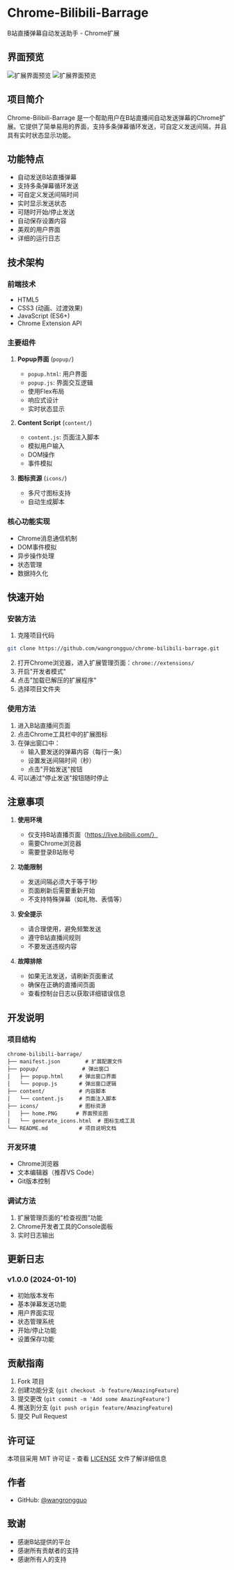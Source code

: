 # Chrome-Bilibili-Barrage

B站直播弹幕自动发送助手 - Chrome扩展

## 界面预览

![扩展界面预览](./icons/home.PNG)
![扩展界面预览](./icons/1742739338901.jpg)

## 项目简介

Chrome-Bilibili-Barrage 是一个帮助用户在B站直播间自动发送弹幕的Chrome扩展。它提供了简单易用的界面，支持多条弹幕循环发送，可自定义发送间隔，并且具有实时状态显示功能。

## 功能特点

- 自动发送B站直播弹幕
- 支持多条弹幕循环发送
- 可自定义发送间隔时间
- 实时显示发送状态
- 可随时开始/停止发送
- 自动保存设置内容
- 美观的用户界面
- 详细的运行日志

## 技术架构

### 前端技术
- HTML5
- CSS3 (动画、过渡效果)
- JavaScript (ES6+)
- Chrome Extension API

### 主要组件
1. **Popup界面** (`popup/`)
   - `popup.html`: 用户界面
   - `popup.js`: 界面交互逻辑
   - 使用Flex布局
   - 响应式设计
   - 实时状态显示

2. **Content Script** (`content/`)
   - `content.js`: 页面注入脚本
   - 模拟用户输入
   - DOM操作
   - 事件模拟

3. **图标资源** (`icons/`)
   - 多尺寸图标支持
   - 自动生成脚本

### 核心功能实现
- Chrome消息通信机制
- DOM事件模拟
- 异步操作处理
- 状态管理
- 数据持久化

## 快速开始

### 安装方法

1. 克隆项目代码
```bash
git clone https://github.com/wangrongguo/chrome-bilibili-barrage.git
```

2. 打开Chrome浏览器，进入扩展管理页面：`chrome://extensions/`
3. 开启"开发者模式"
4. 点击"加载已解压的扩展程序"
5. 选择项目文件夹

### 使用方法

1. 进入B站直播间页面
2. 点击Chrome工具栏中的扩展图标
3. 在弹出窗口中：
   - 输入要发送的弹幕内容（每行一条）
   - 设置发送间隔时间（秒）
   - 点击"开始发送"按钮
4. 可以通过"停止发送"按钮随时停止

## 注意事项

1. **使用环境**
   - 仅支持B站直播页面（https://live.bilibili.com/）
   - 需要Chrome浏览器
   - 需要登录B站账号

2. **功能限制**
   - 发送间隔必须大于等于1秒
   - 页面刷新后需要重新开始
   - 不支持特殊弹幕（如礼物、表情等）

3. **安全提示**
   - 请合理使用，避免频繁发送
   - 遵守B站直播间规则
   - 不要发送违规内容

4. **故障排除**
   - 如果无法发送，请刷新页面重试
   - 确保在正确的直播间页面
   - 查看控制台日志以获取详细错误信息

## 开发说明

### 项目结构
```
chrome-bilibili-barrage/
├── manifest.json        # 扩展配置文件
├── popup/              # 弹出窗口
│   ├── popup.html     # 弹出窗口界面
│   └── popup.js       # 弹出窗口逻辑
├── content/           # 内容脚本
│   └── content.js     # 页面注入脚本
├── icons/             # 图标资源
│   ├── home.PNG      # 界面预览图
│   └── generate_icons.html  # 图标生成工具
└── README.md          # 项目说明文档
```

### 开发环境
- Chrome浏览器
- 文本编辑器（推荐VS Code）
- Git版本控制

### 调试方法
1. 扩展管理页面的"检查视图"功能
2. Chrome开发者工具的Console面板
3. 实时日志输出

## 更新日志

### v1.0.0 (2024-01-10)
- 初始版本发布
- 基本弹幕发送功能
- 用户界面实现
- 状态管理系统
- 开始/停止功能
- 设置保存功能

## 贡献指南

1. Fork 项目
2. 创建功能分支 (`git checkout -b feature/AmazingFeature`)
3. 提交更改 (`git commit -m 'Add some AmazingFeature'`)
4. 推送到分支 (`git push origin feature/AmazingFeature`)
5. 提交 Pull Request

## 许可证

本项目采用 MIT 许可证 - 查看 [LICENSE](LICENSE) 文件了解详细信息

## 作者

- GitHub: [@wangrongguo](https://github.com/wangrongguo)

## 致谢

- 感谢B站提供的平台
- 感谢所有贡献者的支持 
- 感谢所有人的支持